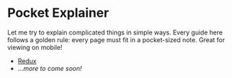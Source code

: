 # Pocket Explainer

Let me try to explain complicated things in simple ways. Every guide here follows a golden rule: every page must fit in a pocket-sized note. Great for viewing on mobile!

* [Redux](redux/README.md)
* _...more to come soon!_
